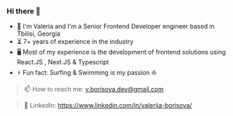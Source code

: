 ### Hi there 👋

+ 👋 I'm Valeria and I'm a Senior Frontend Developer engineer based in Tbilisi, Georgia
+ ⏳ 7+ years of experience in the industry
+ 🖥 Most of my experience is the development of frontend solutions using React.JS , Next.JS & Typescript
+ ⚡ Fun fact: Surfing & Swimming is my passion ⛵️

>📫 How to reach me: v.borisova.dev@gmail.com

>🔭 LinkedIn: https://www.linkedin.com/in/valeriia-borisova/
